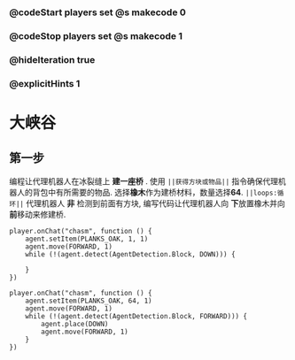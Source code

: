### @codeStart players set @s makecode 0
### @codeStop players set @s makecode 1

### @hideIteration true 
### @explicitHints 1


# 大峡谷

## 第一步
编程让代理机器人在冰裂缝上 **建一座桥** . 使用 ``||获得方块或物品||`` 指令确保代理机器人的背包中有所需要的物品. 选择**橡木**作为建桥材料，数量选择**64**. ``||loops:循环||`` 代理机器人 **非** 检测到前面有方块, 编写代码让代理机器人向 **下**放置橡木并向**前**移动来修建桥.    


```template
player.onChat("chasm", function () {
    agent.setItem(PLANKS_OAK, 1, 1)
    agent.move(FORWARD, 1)
    while (!(agent.detect(AgentDetection.Block, DOWN))) {
    	
    }
})
```

```ghost
player.onChat("chasm", function () {
    agent.setItem(PLANKS_OAK, 64, 1)
    agent.move(FORWARD, 1)
    while (!(agent.detect(AgentDetection.Block, FORWARD))) {
        agent.place(DOWN)
        agent.move(FORWARD, 1)
    }
})

``` 

